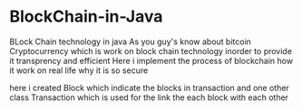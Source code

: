 # BlockChain-in-Java
BLock Chain technology in java 
As you guy's know about bitcoin Cryptocurrency which is work on block chain technology inorder to provide it transprency and efficient
Here i implement the process of blockchain 
how it work on real life
why it is so secure 

here i created Block which indicate the blocks in transaction 
and one other class Transaction which is used for the link the each block with each other 

